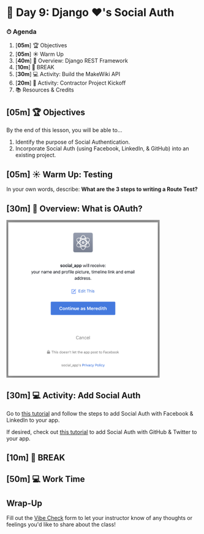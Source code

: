# 📜 Day 9: Django ❤️'s Social Auth

### ⏱ Agenda

1. [**05m**] 🏆 Objectives
1. [**05m**] ☀️ Warm Up
1. [**40m**] 📖 Overview: Django REST Framework
1. [**10m**] 🌴 BREAK
1. [**30m**] 💻 Activity: Build the MakeWiki API
1. [**20m**] 🎉 Activity: Contractor Project Kickoff
1. 📚 Resources & Credits

## [**05m**] 🏆 Objectives

By the end of this lesson, you will be able to...

1. Identify the purpose of Social Authentication.
1. Incorporate Social Auth (using Facebook, LinkedIn, & GitHub) into an existing project.

## [**05m**] ☀️ Warm Up: Testing

In your own words, describe: **What are the 3 steps to writing a Route Test?**

## [**30m**] 📖 Overview: What is OAuth?


<img src="Lessons/Assets/social-login.png" width="400">

## [**30m**] 💻 Activity: Add Social Auth

Go to [this tutorial](https://www.digitalocean.com/community/tutorials/django-authentication-with-facebook-instagram-and-linkedin) and follow the steps to add Social Auth with Facebook & LinkedIn to your app.

If desired, check out [this tutorial](https://simpleisbetterthancomplex.com/tutorial/2016/10/24/how-to-add-social-login-to-django.html) to add Social Auth with GitHub & Twitter to your app.


## [**10m**] 🌴 BREAK


## [**50m**] 💻 Work Time


## Wrap-Up

Fill out the [Vibe Check](https://make.sc/bew1.2-vibe-check) form to let your instructor know of any thoughts or feelings you'd like to share about the class!

